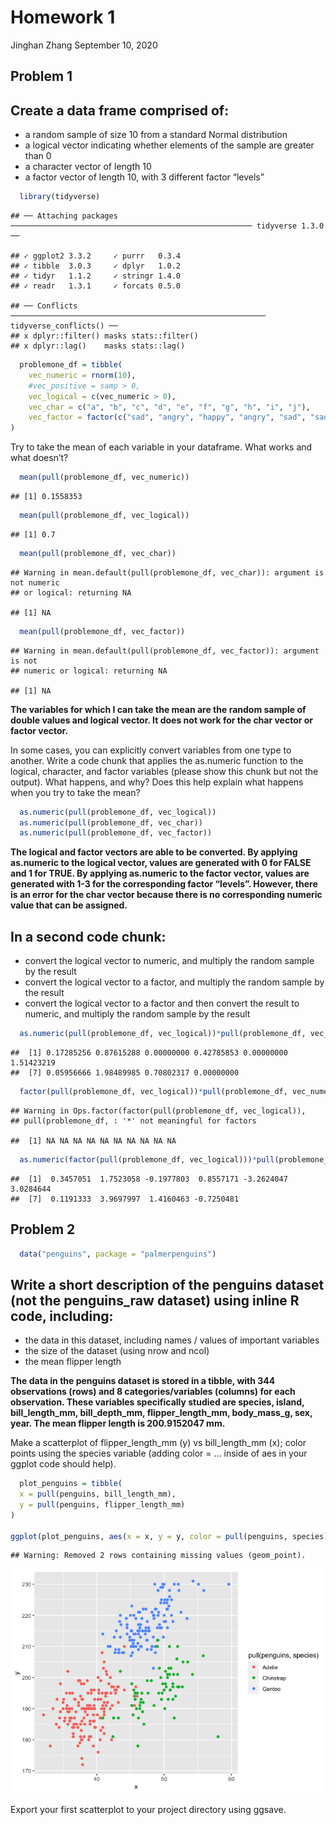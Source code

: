 Homework 1
================
Jinghan Zhang
September 10, 2020

## Problem 1

## Create a data frame comprised of:

  - a random sample of size 10 from a standard Normal distribution
  - a logical vector indicating whether elements of the sample are
    greater than 0
  - a character vector of length 10
  - a factor vector of length 10, with 3 different factor “levels”

<!-- end list -->

``` r
  library(tidyverse)
```

    ## ── Attaching packages ────────────────────────────────────────────────────── tidyverse 1.3.0 ──

    ## ✓ ggplot2 3.3.2     ✓ purrr   0.3.4
    ## ✓ tibble  3.0.3     ✓ dplyr   1.0.2
    ## ✓ tidyr   1.1.2     ✓ stringr 1.4.0
    ## ✓ readr   1.3.1     ✓ forcats 0.5.0

    ## ── Conflicts ───────────────────────────────────────────────────────── tidyverse_conflicts() ──
    ## x dplyr::filter() masks stats::filter()
    ## x dplyr::lag()    masks stats::lag()

``` r
  problemone_df = tibble(
    vec_numeric = rnorm(10),
    #vec_positive = samp > 0,
    vec_logical = c(vec_numeric > 0),
    vec_char = c("a", "b", "c", "d", "e", "f", "g", "h", "i", "j"),
    vec_factor = factor(c("sad", "angry", "happy", "angry", "sad", "sad", "sad", "happy", "angry", "angry"))
)
```

Try to take the mean of each variable in your dataframe. What works and
what doesn’t?

``` r
  mean(pull(problemone_df, vec_numeric))
```

    ## [1] 0.1558353

``` r
  mean(pull(problemone_df, vec_logical))
```

    ## [1] 0.7

``` r
  mean(pull(problemone_df, vec_char))
```

    ## Warning in mean.default(pull(problemone_df, vec_char)): argument is not numeric
    ## or logical: returning NA

    ## [1] NA

``` r
  mean(pull(problemone_df, vec_factor))
```

    ## Warning in mean.default(pull(problemone_df, vec_factor)): argument is not
    ## numeric or logical: returning NA

    ## [1] NA

**The variables for which I can take the mean are the random sample of
double values and logical vector. It does not work for the char vector
or factor vector.**

In some cases, you can explicitly convert variables from one type to
another. Write a code chunk that applies the as.numeric function to the
logical, character, and factor variables (please show this chunk but not
the output). What happens, and why? Does this help explain what happens
when you try to take the mean?

``` r
  as.numeric(pull(problemone_df, vec_logical))
  as.numeric(pull(problemone_df, vec_char))
  as.numeric(pull(problemone_df, vec_factor))
```

**The logical and factor vectors are able to be converted. By applying
as.numeric to the logical vector, values are generated with 0 for FALSE
and 1 for TRUE. By applying as.numeric to the factor vector, values are
generated with 1-3 for the corresponding factor “levels”. However, there
is an error for the char vector because there is no corresponding
numeric value that can be assigned.**

## In a second code chunk:

  - convert the logical vector to numeric, and multiply the random
    sample by the result
  - convert the logical vector to a factor, and multiply the random
    sample by the result
  - convert the logical vector to a factor and then convert the result
    to numeric, and multiply the random sample by the result

<!-- end list -->

``` r
  as.numeric(pull(problemone_df, vec_logical))*pull(problemone_df, vec_numeric)
```

    ##  [1] 0.17285256 0.87615288 0.00000000 0.42785853 0.00000000 1.51423219
    ##  [7] 0.05956666 1.98489985 0.70802317 0.00000000

``` r
  factor(pull(problemone_df, vec_logical))*pull(problemone_df, vec_numeric)
```

    ## Warning in Ops.factor(factor(pull(problemone_df, vec_logical)),
    ## pull(problemone_df, : '*' not meaningful for factors

    ##  [1] NA NA NA NA NA NA NA NA NA NA

``` r
  as.numeric(factor(pull(problemone_df, vec_logical)))*pull(problemone_df, vec_numeric)
```

    ##  [1]  0.3457051  1.7523058 -0.1977803  0.8557171 -3.2624047  3.0284644
    ##  [7]  0.1191333  3.9697997  1.4160463 -0.7250481

## Problem 2

``` r
  data("penguins", package = "palmerpenguins")
```

## Write a short description of the penguins dataset (not the penguins\_raw dataset) using inline R code, including:

  - the data in this dataset, including names / values of important
    variables
  - the size of the dataset (using nrow and ncol)
  - the mean flipper length

**The data in the penguins dataset is stored in a tibble, with 344
observations (rows) and 8 categories/variables (columns) for each
observation. These variables specifically studied are species, island,
bill\_length\_mm, bill\_depth\_mm, flipper\_length\_mm, body\_mass\_g,
sex, year. The mean flipper length is 200.9152047 mm.**

Make a scatterplot of flipper\_length\_mm (y) vs bill\_length\_mm (x);
color points using the species variable (adding color = … inside of aes
in your ggplot code should help).

``` r
  plot_penguins = tibble(
  x = pull(penguins, bill_length_mm),
  y = pull(penguins, flipper_length_mm)
)

ggplot(plot_penguins, aes(x = x, y = y, color = pull(penguins, species))) + geom_point()
```

    ## Warning: Removed 2 rows containing missing values (geom_point).

![](p8105_hw1_jz3180_files/figure-gfm/plot_penguins-1.png)<!-- -->

Export your first scatterplot to your project directory using ggsave.
